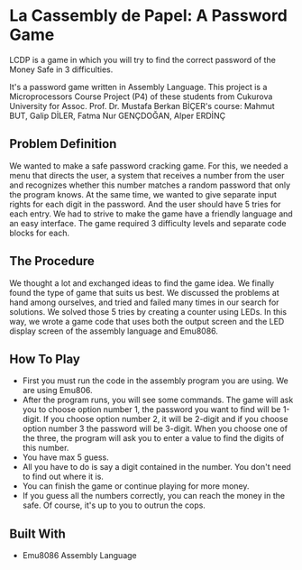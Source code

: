 # La Cassembly de Papel: A Password Game

  LCDP is a game in which you will try to find the correct password of the Money Safe in 3 difficulties.

  It's a password game written in Assembly Language. This project is a Microprocessors Course Project (P4) of these students from Cukurova University for Assoc. Prof. Dr. Mustafa Berkan BİÇER's course: 
  Mahmut BUT, Galip DİLER, Fatma Nur GENÇDOĞAN, Alper ERDİNÇ

## Problem Definition

  We wanted to make a safe password cracking game. For this, we needed a menu that directs the user, a system that receives a number from the user and recognizes whether this number matches a random password that 
 only the program knows. At the same time, we wanted to give separate input rights for each digit in the password. And the user should have 5 tries for each entry. We had to strive to make the game have a 
 friendly language and an easy interface. The game required 3 difficulty levels and separate code blocks for each.

## The Procedure

  We thought a lot and exchanged ideas to find the game idea. We finally found the type of game that suits us best. We discussed the problems at hand among ourselves, and tried and failed many times in our search 
 for solutions. We solved those 5 tries by creating a counter using LEDs. In this way, we wrote a game code that uses both the output screen and the LED display screen of the assembly language and Emu8086. 

## How To Play

 - First you must run the code in the assembly program you are using. We are using Emu806.
 - After the program runs, you will see some commands. The game will ask you to choose option number 1, the password you want to find will be 1-digit. If you choose option number 2, it will be 2-digit and if you choose option number 3 the password will be 3-digit. When you choose one of the three, the program will ask you to enter a value to find the digits of this number.
 - You have max 5 guess.
 - All you have to do is say a digit contained in the number. You don't need to find out where it is.
 - You can finish the game or continue playing for more money.
 - If you guess all the numbers correctly, you can reach the money in the safe. Of course, it's up to you to outrun the cops.

## Built With

 - Emu8086 Assembly Language

 


